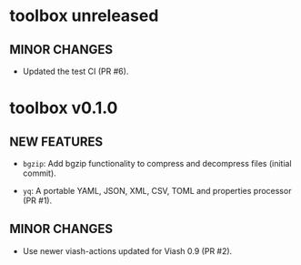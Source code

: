 # toolbox unreleased

## MINOR CHANGES

* Updated the test CI (PR #6).

# toolbox v0.1.0

## NEW FEATURES

* `bgzip`: Add bgzip functionality to compress and decompress files (initial commit).

* `yq`: A portable YAML, JSON, XML, CSV, TOML and properties processor (PR #1).

## MINOR CHANGES

* Use newer viash-actions updated for Viash 0.9 (PR #2).
